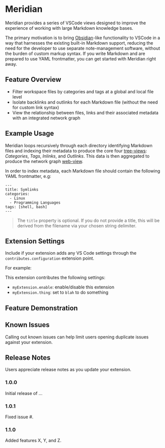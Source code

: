 # Meridian

Meridian provides a series of VSCode views designed to improve the experience of working with large Markdown knowledge bases.

The primary motivation is to bring [Obsidian]()-like functionality to VSCode in a way that harnesses the existing built-in Markdown support, reducing the need for the developer to use separate note-management software, without the burden of custom markup syntax. If you write Markdown and are prepared to use YAML frontmatter, you can get started with Meridian right away.

## Feature Overview

-  Filter workspace files by categories and tags at a global and local file level
-  Isolate backlinks and outlinks for each Markdown file (without the need for custom link syntax)
-  View the relationship between files, links and their associated metadata with an integrated network graph

## Example Usage

Meridian loops recursively through each directory identifying Markdown files and indexing their metadata to produce the core four [tree-views](): _Categories_, _Tags_, _Inlinks_, and _Outlinks_. This data is then aggregated to produce the network graph [web-view]().

In order to index metadata, each Markdown file should contain the following YAML frontmatter, e.g:

```
---
title: Symlinks
categories:
  - Linux
  - Programming Languages
tags: [shell, bash]
---
```

> The `title` property is optional. If you do not provide a title, this will be derived from the filename via your chosen string delimiter.

## Extension Settings

Include if your extension adds any VS Code settings through the `contributes.configuration` extension point.

For example:

This extension contributes the following settings:

-  `myExtension.enable`: enable/disable this extension
-  `myExtension.thing`: set to `blah` to do something

## Feature Demonstration

## Known Issues

Calling out known issues can help limit users opening duplicate issues against your extension.

## Release Notes

Users appreciate release notes as you update your extension.

### 1.0.0

Initial release of ...

### 1.0.1

Fixed issue #.

### 1.1.0

Added features X, Y, and Z.
